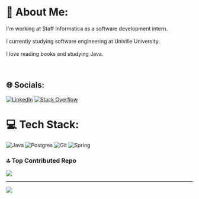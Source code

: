 # 💫 About Me:
I'm working at Staff Informatica as a software development intern.<br><br>I currently studying software engineering at Univille University.<br><br>I love reading books and studying Java.<br><br><br>


## 🌐 Socials:
[![LinkedIn](https://img.shields.io/badge/LinkedIn-%230077B5.svg?logo=linkedin&logoColor=white)](https://www.linkedin.com/in/jhon-alison/) [![Stack Overflow](https://img.shields.io/badge/-Stackoverflow-FE7A16?logo=stack-overflow&logoColor=white)](https://stackoverflow.com/users/21176053/jhon-alizan) 

# 💻 Tech Stack:
![Java](https://img.shields.io/badge/java-%23ED8B00.svg?style=for-the-badge&logo=openjdk&logoColor=white) ![Postgres](https://img.shields.io/badge/postgres-%23316192.svg?style=for-the-badge&logo=postgresql&logoColor=white) ![Git](https://img.shields.io/badge/git-%23F05033.svg?style=for-the-badge&logo=git&logoColor=white) ![Spring](https://img.shields.io/badge/spring-%236DB33F.svg?style=for-the-badge&logo=spring&logoColor=white)

### 🔝 Top Contributed Repo
![](https://github-contributor-stats.vercel.app/api?username=Jhxnn&limit=5&theme=dark&combine_all_yearly_contributions=true)

---
[![](https://visitcount.itsvg.in/api?id=Jhxnn&icon=0&color=0)](https://visitcount.itsvg.in)

<!-- Proudly created with GPRM ( https://gprm.itsvg.in ) -->
